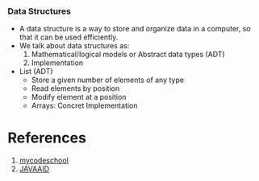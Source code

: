 ### Data Structures
- A data structure is a way to store and organize data in a computer, so that it can be used efficiently.
- We talk about data structures as:
	1. Mathematical/logical models or Abstract data types (ADT)
	2. Implementation
- List (ADT)
  - Store a given number of elements of any type
  - Read elements by position
  - Modify element at a position
  - Arrays: Concret Implementation

# References
1. [mycodeschool](https://www.youtube.com/user/mycodeschool/playlists "mycodeschool")
1. [JAVAAID](https://www.youtube.com/channel/UCx1hbK753l3WhwXP5r93eYA/playlists "JAVAAID")


